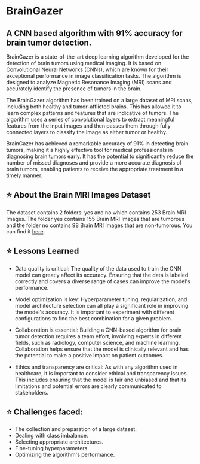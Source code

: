 
# BrainGazer

## A CNN based algorithm with 91% accuracy for brain tumor detection.

BrainGazer is a state-of-the-art deep learning algorithm developed for the detection of brain tumors using medical imaging. It is based on Convolutional Neural Networks (CNNs), which are known for their exceptional performance in image classification tasks. The algorithm is designed to analyze Magnetic Resonance Imaging (MRI) scans and accurately identify the presence of tumors in the brain.

The BrainGazer algorithm has been trained on a large dataset of MRI scans, including both healthy and tumor-afflicted brains. This has allowed it to learn complex patterns and features that are indicative of tumors. The algorithm uses a series of convolutional layers to extract meaningful features from the input images and then passes them through fully connected layers to classify the image as either tumor or healthy.

BrainGazer has achieved a remarkable accuracy of 91% in detecting brain tumors, making it a highly effective tool for medical professionals in diagnosing brain tumors early. It has the potential to significantly reduce the number of missed diagnoses and provide a more accurate diagnosis of brain tumors, enabling patients to receive the appropriate treatment in a timely manner.

## ⭐  About the Brain MRI Images Dataset<br>
The dataset contains 2 folders: yes and no which contains 253 Brain MRI Images. The folder yes contains 155 Brain MRI Images that are tumorous and the folder no contains 98 Brain MRI Images that are non-tumorous. You can find it [here](https://www.kaggle.com/navoneel/brain-mri-images-for-brain-tumor-detection).


## ⭐ Lessons Learned

* Data quality is critical: The quality of the data used to train the CNN model can greatly affect its accuracy. Ensuring that the data is labeled correctly and covers a diverse range of cases can improve the model's performance.

* Model optimization is key: Hyperparameter tuning, regularization, and model architecture selection can all play a significant role in improving the model's accuracy. It is important to experiment with different configurations to find the best combination for a given problem.

* Collaboration is essential: Building a CNN-based algorithm for brain tumor detection requires a team effort, involving experts in different fields, such as radiology, computer science, and machine learning. Collaboration helps ensure that the model is clinically relevant and has the potential to make a positive impact on patient outcomes.

* Ethics and transparency are critical: As with any algorithm used in healthcare, it is important to consider ethical and transparency issues. This includes ensuring that the model is fair and unbiased and that its limitations and potential errors are clearly communicated to stakeholders.

## ⭐  Challenges faced:

* The collection and preparation of a large dataset. 
* Dealing with class imbalance.
* Selecting appropriate architectures.
* Fine-tuning hyperparameters.
* Optimizing the algorithm's performance.
